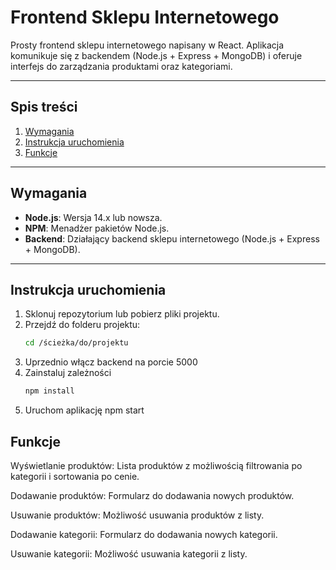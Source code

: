 # Frontend Sklepu Internetowego

Prosty frontend sklepu internetowego napisany w React. Aplikacja komunikuje się z backendem (Node.js + Express + MongoDB) i oferuje interfejs do zarządzania produktami oraz kategoriami.

---

## Spis treści
1. [Wymagania](#wymagania)
2. [Instrukcja uruchomienia](#instrukcja-uruchomienia)
3. [Funkcje](#funkcje)

---

## Wymagania

- **Node.js**: Wersja 14.x lub nowsza.
- **NPM**: Menadżer pakietów Node.js.
- **Backend**: Działający backend sklepu internetowego (Node.js + Express + MongoDB).

---

## Instrukcja uruchomienia

1. Sklonuj repozytorium lub pobierz pliki projektu.
2. Przejdź do folderu projektu:
   ```bash
   cd /ścieżka/do/projektu
3. Uprzednio włącz backend na porcie 5000
4. Zainstaluj zależności
    ```bash
    npm install
5. Uruchom aplikację npm start

## Funkcje

Wyświetlanie produktów: Lista produktów z możliwością filtrowania po kategorii i sortowania po cenie.

Dodawanie produktów: Formularz do dodawania nowych produktów.

Usuwanie produktów: Możliwość usuwania produktów z listy.

Dodawanie kategorii: Formularz do dodawania nowych kategorii.

Usuwanie kategorii: Możliwość usuwania kategorii z listy.
